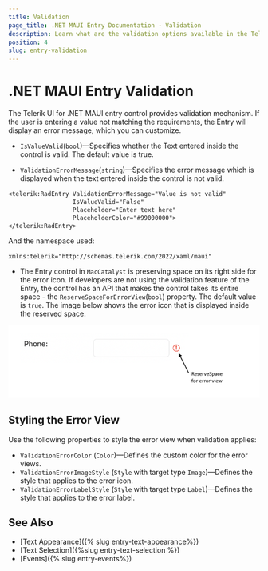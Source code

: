 ```yaml
---
title: Validation
page_title: .NET MAUI Entry Documentation - Validation
description: Learn what are the validation options available in the Telerik UI for .NET MAUI Entry control.
position: 4
slug: entry-validation
---
```


# .NET MAUI Entry Validation

The Telerik UI for .NET MAUI entry control provides validation mechanism. If the user is entering a value not matching the requirements, the Entry will display an error message, which you can customize.

* `IsValueValid`(`bool`)&mdash;Specifies whether the Text entered inside the control is valid. The default value is true.

* `ValidationErrorMessage`(`string`)&mdash;Specifies the error message which is displayed when the text entered inside the control is not valid.


```XAML
<telerik:RadEntry ValidationErrorMessage="Value is not valid"
				  IsValueValid="False"
				  Placeholder="Enter text here"
				  PlaceholderColor="#99000000">
</telerik:RadEntry>
```

And the namespace used:

```XAML
xmlns:telerik="http://schemas.telerik.com/2022/xaml/maui"
```

* The Entry control in `MacCatalyst` is preserving space on its right side for the error icon. If developers are not using the validation feature of the Entry, the control has an API that makes the control takes its entire space - the `ReserveSpaceForErrorView`(`bool`) property. The default value is `true`.
The image below shows the error icon that is displayed inside the reserved space:

![Entry validation](images/entry_ReserveSpaceForErrorView_property.png)

## Styling the Error View

Use the following properties to style the error view when validation applies:

* `ValidationErrorColor` (`Color`)&mdash;Defines the custom color for the error views.
* `ValidationErrorImageStyle` (`Style` with target type `Image`)&mdash;Defines the style that applies to the error icon.
* `ValidationErrorLabelStyle` (`Style` with target type `Label`)&mdash;Defines the style that applies to the error label.

## See Also

- [Text Appearance]({% slug entry-text-appearance%})
- [Text Selection]({%slug entry-text-selection %})
- [Events]({% slug entry-events%})
